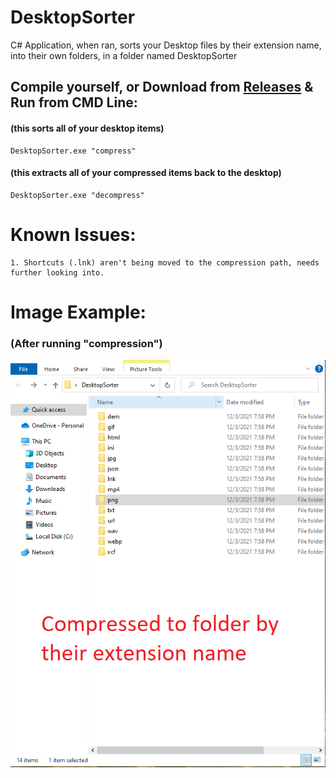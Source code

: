 # DesktopSorter
C# Application, when ran, sorts your Desktop files by their extension name, into their own folders, in a folder named DesktopSorter  

## Compile yourself, or Download from [Releases](https://github.com/mwd1993/DesktopSorter/releases) & Run from CMD Line:  
  
#### (this sorts all of your desktop items)
```
DesktopSorter.exe "compress"
```  
#### (this extracts all of your compressed items back to the desktop)  
```
DesktopSorter.exe "decompress"
```  


# Known Issues:  
```
1. Shortcuts (.lnk) aren't being moved to the compression path, needs further looking into.
```

# Image Example:
### (After running "compression")  
 ![](DesktopSorter.png)
